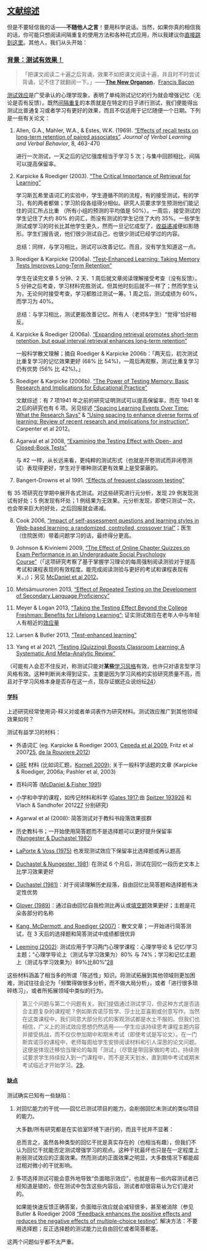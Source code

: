 ## [文献综述](https://www.gwern.net/Spaced-repetition#literature-review)

但是不要轻信我的话——**不随他人之言**！要用科学说话。当然，如果你真的相信我的话，你可能只想阅读间隔重复的使用方法和各种花式应用，所以我建议你[直接跳到这里](https://www.gwern.net/Spaced-repetition#using-it)。其他人，我们从头开始：

### [背景：测试有效果！](https://www.gwern.net/Spaced-repetition#background-testing-works)

> 「把课文阅读二十遍之后背诵，效果不如把课文阅读十遍，并且时不时尝试背诵，记不住了就翻阅一下。」——**[The New Organon](https://en.wikipedia.org/wiki/The_New_Organon)**，[Francis Bacon](https://en.wikipedia.org/wiki/Francis_Bacon)

[测试效应](https://en.wikipedia.org/wiki/Testing_effect)是广受承认的心理学现象，表明了单纯测试记忆的行为就会增强记忆（无论是否有反馈）。既然[间隔重复](https://en.wikipedia.org/wiki/Spaced_repetition)的本质就是在特定的日子进行测试，我们便能得出测试比普通复习或者学习有更好的效果，而且不仅适用于记忆随便一个日期。下列是一些有关论文：

1. Allen, G.A., Mahler, W.A., & Estes, W.K. (1969). [“Effects of recall tests on long-term retention of paired associates”](https://www.gwern.net/docs/spaced-repetition/1969-allen.pdf)⁠. *Journal of Verbal Learning and Verbal Behavior*, 8, 463-470

   进行一次测试，一天之后的记忆强度相当于学习 5 次；与集中回顾相比，间隔可以提高保留率。

2. Karpicke & Roediger (2003). [“The Critical Importance of Retrieval for Learning”](https://www.gwern.net/docs/www/www.wsu.edu/992e041a4a60ef70f816fadb6ac3ecc7409ba6c1.html)

   学习斯瓦希里语词汇的实验中，学生遵循不同的流程，有的接受测试，有的学习，有的两者都做；学习阶段各组得分相似。研究人员要求学生预测他们能记住的词汇所占比重 （所有小组的预测的平均值是 50%）。一周后，接受测试的学生记住了大约 80% 的词汇，而没有测试的学生记住了大约 35%。一些学生测试或学习的时长比其他学生更久，然而一旦记忆成型了，[收益递减](https://en.wikipedia.org/wiki/Diminishing_returns)便如影随形。学生们报告说，他们很少测试自己，也很少测试已经学过的内容。

   总结：同样，与学习相比，测试可以改善记忆。而且，没有学生知道这一点。

3. Roediger & Karpicke (2006a). [“Test-Enhanced Learning: Taking Memory Tests Improves Long-Term Retention”](https://www.gwern.net/docs/spaced-repetition/2006-roediger.pdf)

   学生在读完文章 5 分钟、2 天、1 周后就文章阅读理解接受考查（没有反馈）。5 分钟之后考查，学习材料完胜测试，但其他时刻后就不一样了；然而学生认为，无论何时接受考查，学习都胜过测试一筹。1 周之后，测试成绩为 60%，而学习为 40%。

   总结：与学习相比，测试更能改善记忆。所有人（老师&学生）“觉得”恰好相反。

4. Karpicke & Roediger (2006a). [“Expanding retrieval promotes short-term retention, but equal interval retrieval enhances long-term retention”](https://www.gwern.net/docs/www/learninglab.psych.purdue.edu/054c41f268107e2212dc3d590c957ebc0d05701a.pdf)

   一般科学散文理解；摘自 Roediger & Karpicke 2006b：「两天后，初次测试比重复学习的记忆效果更好 (68% 比 54%)，一周后再观察，测试比重复学习仍有优势 (56% 比 42%)。」

5. Roediger & Karpicke (2006b). [“The Power of Testing Memory: Basic Research and Implications for Educational Practice”](http://citeseerx.ist.psu.edu/viewdoc/download?doi=10.1.1.858.5753&rep=rep1&type=pdf)

   文献综述：有 7 项1941 年之前的研究证明测试可以提高保留率，而在 1941 年之后的研究也有 6 项。另见综述 [“Spacing Learning Events Over Time: What the Research Says”](https://www.gwern.net/docs/www/phase-6.de/0d2f19701a0d5d5d6d46cfcb02202a126ad7c474.pdf) & [“Using spacing to enhance diverse forms of learning: Review of recent research and implications for instruction”](https://www.gwern.net/docs/www/laplab.ucsd.edu/9caf1988b2238f23ddb55be5b756d0cee4e7bd33.pdf)⁠, Carpenter et al 2012。

6. Agarwal et al 2008, [“Examining the Testing Effect with Open- and Closed-Book Tests”](https://pdfs.semanticscholar.org/7521/c9adbe66cb2e777f37b6b00e97f5f95633c2.pdf)

   与 #2 一样，从长远来看，更纯粹的测试形式（也就是开卷测试而非闭卷测试）表现得更好，学生对于哪种测试更有效果上是受蒙蔽的。

7. Bangert-Drowns et al 1991. [“Effects of frequent classroom testing”](https://www.gwern.net/docs/spaced-repetition/1991-bangertdrowns.pdf)

有 35 项研究在学期中展开各式测试。对这些研究进行元分析，发现 29 例发现测试有好处；5 例发现有坏处；1 例结果为无效果。元分析发现，即使只测试一次，也会带来巨大的好处，之后回报就会递减。

8. Cook 2006, [“Impact of self-assessment questions and learning styles in Web-based learning: a randomized, controlled, crossover trial”](https://www.gwern.net/docs/spaced-repetition/2006-cook.pdf)⁠；医生（住院医师）带着问题学习的话，最终得分更高。

9. Johnson & Kiviniemi 2009, [“The Effect of Online Chapter Quizzes on Exam Performance in an Undergraduate Social Psychology Course”](https://www.ncbi.nlm.nih.gov/pmc/articles/PMC2747780/)（「这项研究考察了基于掌握学习理论的每周强制阅读测验对于提高考试和课程表现的有效程度。能完成阅读测验与更好的考试和课程表现有关。」)；另见 [McDaniel et al 2012](https://www.gwern.net/docs/spaced-repetition/2012-mcdaniel.pdf)⁠。

10. Metsämuuronen 2013, [“Effect of Repeated Testing on the Development of Secondary Language Proficiency”](http://www.ccsenet.org/journal/index.php/jedp/article/download/19582/15080)

11. Meyer & Logan 2013, [“Taking the Testing Effect Beyond the College Freshman: Benefits for Lifelong Learning”](https://www.gwern.net/docs/spaced-repetition/2013-meyer.pdf)⁠; 证实测试效应在老年人中与年轻人有相近的[效应量](https://en.wikipedia.org/wiki/Effect_sizes)

12. Larsen & Butler 2013, [“Test-enhanced learning”](https://www.gwern.net/docs/spaced-repetition/2013-larsen.pdf)

13. Yang et al 2021, [“Testing (Quizzing) Boosts Classroom Learning: A Systematic And Meta–Analytic Review”](https://www.gwern.net/docs/spaced-repetition/2021-yang.pdf)

（可能有人会忍不住反对，称测试只能对**某些**[学习风格](https://en.wikipedia.org/wiki/Learning_styles)有效，也许只对语言型学习风格有效。这种判断尚未得到证实，主要是因为学习风格的实验研究质量不高，而且对于学习风格本身是否存在这一点，现存证据还众说纷纭[24](https://www.gwern.net/Spaced-repetition#sn24)）

#### [学科](https://www.gwern.net/Spaced-repetition#subjects)

上述研究经常使用词-释义对或者单词表作为研究材料。测试效应推广到其他领域效果如何？

测试有益学习的材料：

- 外语词汇 (eg. Karpicke & Roediger 2003, [Cepeda et al 2009](https://www.gwern.net/docs/www/www.cs.colorado.edu/e7d29d6554061a04ee000fa703f4f1ba6dccd7b5.pdf)⁠, Fritz et al 2007[25](https://www.gwern.net/Spaced-repetition#sn25)⁠, [de la Rouviere 2012](https://www.gwern.net/docs/www/scholar.sun.ac.za/9578b93726899111f4a3d03bffc7d36f0f02d14d.pdf))

- [GRE](https://en.wikipedia.org/wiki/GRE) 材料 (比如词汇题，[Kornell 2009](https://www.gwern.net/docs/www/sites.williams.edu/0b05297b47a1cfa08a95b83f49e8d254b1eefc84.pdf)); 关于一般科学话题的文章 (Karpicke & Roediger, 2006a; Pashler et al, 2003)

- 百科问答 ([McDaniel & Fisher 1991](https://www.gwern.net/docs/spaced-repetition/1991-mcdaniel.pdf))

- 小学和中学的课程，如传记材料和科学 ([Gates 1917](https://www.archive.org/details/recitationasafa00gategoog)⁠;由 [Spitzer 1939](https://www.gwern.net/docs/spaced-repetition/1939-spitzer.pdf)[26](https://www.gwern.net/Spaced-repetition#sn26) 和 Vlach & Sandhofer 2012[27](https://www.gwern.net/Spaced-repetition#sn27)⁠ 分别研究)

- Agarwal et al (2008): 简答测试对于教科书段落效果拔群

- 历史教科书；一开始使用简答题而不是选择题可以更好提升保留率 ([Nungester & Duchastel 1982](https://www.gwern.net/docs/spaced-repetition/1982-nungester.pdf))

- [LaPorte & Voss (1975)](https://www.gwern.net/docs/spaced-repetition/1975-laporte.pdf) 也发现测试效应下保留率比选择题或再认题高

- [Duchastel & Nungester, 1981](https://www.gwern.net/docs/spaced-repetition/1981-duchastel): 在测试 6 个月后，测试在回忆一段历史文本上比学习效果更好

- [Duchastel (1981)](https://www.gwern.net/docs/spaced-repetition/1981-duchastel.pdf)：对于阅读理解历史段落，自由回忆比简答题和选择题有决定性优势

- [Glover (1989)](https://www.gwern.net/docs/spaced-repetition/1989-glover.pdf)：通过自由回忆自我检测比再认或[填空题](https://en.wikipedia.org/wiki/Cloze_deletions)⁠效果更好；主题是花朵各部分的名称

- [Kang, McDermott, and Roediger (2007)](https://www.gwern.net/docs/spaced-repetition/2007-kang.pdf)：散文文章；一开始进行简答测试，在 3 天后的选择题和简答测试中成绩都很优异

- [Leeming (2002)](http://www.eric.ed.gov/ERICWebPortal/recordDetail?accno=EJ761434): 测试应用于学习两门心理学课程：心理学导论 & 记忆/学习主题；“心理学导论上（测试与学习效果为）80% 与 74%；学习和记忆主题上（测试与学习效果为）89%比80%”[28](https://www.gwern.net/Spaced-repetition#sn28)

这些材料涵盖了相当多的所谓「陈述性」知识。将测试拓展到其他领域则更加困难，测试往往会沦为「频繁得做很多分析，而不做大局分析」，或者「进行很多琐碎练习」，或者所拓展领域中类似的行为。

> 第三个问题与第二个问题有关。我们提倡通过测试学习，但这种方式是否适合主题复杂的课程呢？例如斯宾诺莎哲学、莎士比亚喜剧或创意写作。当然在这类课程中，我们同意大部分形式的客观测试都是水土不服的。但我们也相信，广义上的测试效应思想仍然适用——学生应该持续思考课程主题内容并接受挑战，而不仅仅参加期中和期末考试（即使考试是写论文）。在一门斯宾诺莎的课程中，老师每周给学生安排阅读材料和引人深思的论文问题。这便是体现迁移恰当理论的每周「测试」（尽管是带回家做的考试)。持续测试要求学生持续投入到一门课程中，而不是天天划水，直到期中考试或期末考试临近才开始学习。[29](https://www.gwern.net/Spaced-repetition#sn29)。

#### [缺点](https://www.gwern.net/Spaced-repetition#downsides)

测试确实已知有一些缺陷：

1. 对回忆能力的干扰——回忆已测试项目的能力，会削弱回忆未测试的类似项目的能力。

   大多数/所有研究都是在实验室环境下进行的，而且干扰并不显著：

   总而言之，虽然各种类型的回忆干扰是真实存在的（也相当有趣），但我们不认为回忆干扰能否定测试增强学习的观点。这种干扰最坏也只是在一定程度上削弱测试效应的正面效果。然而测试的正面效果之明显，大多数情况下都能超过相对微小的干扰影响。

2. 多项选择测试可能会意外地导致“负面暗示效应”，也就是有一些内容测试者已经知道是错的，但在测试中包含这些内容后，测试者却很容易认为它们是对的。

   如果能快速反馈正确答案，负面暗示效应就会减轻很多，甚至被消除（参见Butler & Roediger 2008 [“Feedback enhances the positive effects and reduces the negative effects of multiple-choice testing”](https://www.gwern.net/docs/spaced-repetition/2008-butler.pdf). 解决方法：不要用选择题；反正选择题的测试能力比自由回忆或者简答都差。

这两个问题似乎都不太严重。